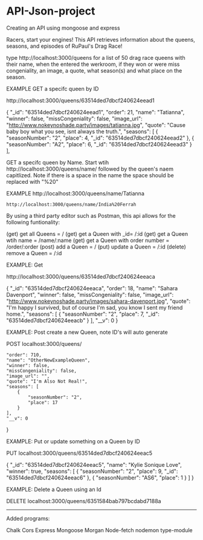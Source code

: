 # API-Json-project
Creating an API using mongoose and express

Racers, start your engines! This API retrieves information about the queens, seasons, and episodes of RuPaul's Drag Race!

type http://localhost:3000/queens for a list of 50  drag race queens with their name, when the entered the werkroom, if they won or were miss congeniality, an image, a quote, what season(s) and what place on the season.

EXAMPLE
  GET a specifc queen by ID

http://localhost:3000/queens/63514ded7dbcf240624eead1

  {
    "_id": "63514ded7dbcf240624eead1",
    "order": 21,
    "name": "Tatianna",
    "winner": false,
    "missCongeniality": false,
    "image_url": "http://www.nokeynoshade.party/images/tatianna.jpg",
    "quote": "Cause baby boy what you see, isnt always the truth.",
    "seasons": [
      {
        "seasonNumber": "2",
        "place": 4,
        "_id": "63514ded7dbcf240624eead2"
      },
      {
        "seasonNumber": "A2",
        "place": 6,
        "_id": "63514ded7dbcf240624eead3"
      }
    ],

  GET a specifc queen by Name. Start wtih http://localhost:3000/queens/name/ followed by the queen's naem capitlized. Note if there is a space in the name the space should be replaced with "%20" 
    
EXAMPLE
    http://localhost:3000/queens/name/Tatianna 

    http://localhost:3000/queens/name/India%20Ferrah 

By using a third party editor such as Postman, this api allows for the following funtionality:

  (get) get all Queens = /
  (get) get a Queen with _id= /:id
  (get) get a Queen wtih name = /name/:name
  (get) get a Queen with order number = /order/:order
  (post) add a Queen = /
  (put) update a Queen = /:id
  (delete) remove a Queen = /:id
  
  EXAMPLE: Get

  http://localhost:3000/queens/63514ded7dbcf240624eeaca

  {
  "_id": "63514ded7dbcf240624eeaca",
  "order": 18,
  "name": "Sahara Davenport",
  "winner": false,
  "missCongeniality": false,
  "image_url": "http://www.nokeynoshade.party/images/sahara-davenport.jpg",
  "quote": "I'm happy I survived, but of course I'm sad, you know I sent my friend home.",
  "seasons": [
    {
      "seasonNumber": "2",
      "place": 7,
      "_id": "63514ded7dbcf240624eeacb"
    }
  ],
  "__v": 0
}

EXAMPLE: Post create a new Queen, note ID's will auto generate

  POST localhost:3000/queens/ 

    "order": 710,
    "name": "OtherNewExampleQueen",
    "winner": false,
    "missCongeniality": false,
    "image_url": "",
    "quote": "I'm Also Not Real!",
    "seasons": [
        {
            "seasonNumber": "2",
            "place": 17
        }
    ],
    "__v": 0
}

EXAMPLE: Put or update something on a Queen by ID

  PUT localhost:3000/queens/63514ded7dbcf240624eeac5

  {
    "_id": "63514ded7dbcf240624eeac5",
    "name": "Kylie Sonique Love",
    "winner": true,
    "seasons": [
      {
        "seasonNumber": "2",
        "place": 9,
        "_id": "63514ded7dbcf240624eeac6"
      },
       {
        "seasonNumber": "AS6",
        "place": 1
      }
      ]
}

EXAMPLE: Delete a Queen using an Id

  DELETE localhost:3000/queens/6351584bab797bcdabd7188a


----------
Added programs:

Chalk
Cors
Express
Mongoose
Morgan
Node-fetch
nodemon
type-module
